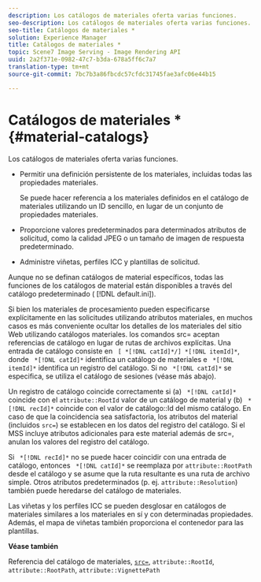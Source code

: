 ```yaml
---
description: Los catálogos de materiales oferta varias funciones.
seo-description: Los catálogos de materiales oferta varias funciones.
seo-title: Catálogos de materiales *
solution: Experience Manager
title: Catálogos de materiales *
topic: Scene7 Image Serving - Image Rendering API
uuid: 2a2f371e-0982-47c7-b3da-678a5ff6c7a7
translation-type: tm+mt
source-git-commit: 7bc7b3a86fbcdc57cfdc31745fae3afc06e44b15

---
```



# Catálogos de materiales *{#material-catalogs}

Los catálogos de materiales oferta varias funciones.

* Permitir una definición persistente de los materiales, incluidas todas las propiedades materiales.

   Se puede hacer referencia a los materiales definidos en el catálogo de materiales utilizando un ID sencillo, en lugar de un conjunto de propiedades materiales.
* Proporcione valores predeterminados para determinados atributos de solicitud, como la calidad JPEG o un tamaño de imagen de respuesta predeterminado.
* Administre viñetas, perfiles ICC y plantillas de solicitud.

Aunque no se definan catálogos de material específicos, todas las funciones de los catálogos de material están disponibles a través del catálogo predeterminado ( [!DNL default.ini]).

Si bien los materiales de procesamiento pueden especificarse explícitamente en las solicitudes utilizando atributos materiales, en muchos casos es más conveniente ocultar los detalles de los materiales del sitio Web utilizando catálogos materiales. los comandos src= aceptan referencias de catálogo en lugar de rutas de archivos explícitas. Una entrada de catálogo consiste en ` [ *[!DNL catId]*/] *[!DNL itemId]*`, donde ` *[!DNL catId]*` identifica un catálogo de materiales e ` *[!DNL itemId]*` identifica un registro del catálogo. Si no ` *[!DNL catId]*` se especifica, se utiliza el catálogo de sesiones (véase más abajo).

Un registro de catálogo coincide correctamente si (a) ` *[!DNL catId]*` coincide con el `attribute::RootId` valor de un catálogo de material y (b) ` *[!DNL recId]*` coincide con el valor de catálogo::Id del mismo catálogo. En caso de que la coincidencia sea satisfactoria, los atributos del material (incluidos `src=`) se establecen en los datos del registro del catálogo. Si el MSS incluye atributos adicionales para este material además de src=, anulan los valores del registro del catálogo.

Si ` *[!DNL recId]*` no se puede hacer coincidir con una entrada de catálogo, entonces ` *[!DNL catId]*` se reemplaza por `attribute::RootPath` desde el catálogo y se asume que la ruta resultante es una ruta de archivo simple. Otros atributos predeterminados (p. ej. `attribute::Resolution`) también puede heredarse del catálogo de materiales.

Las viñetas y los perfiles ICC se pueden desglosar en catálogos de materiales similares a los materiales en sí y con determinadas propiedades. Además, el mapa de viñetas también proporciona el contenedor para las plantillas.

**Véase también**

Referencia del catálogo de materiales, [ `src=`](../../../../../../ir-api/http-protocol/image-rendering-api-ref/c-ir-http-protocol-ref/c-ir-http-protocol-command-reference/r-ir-src.md#reference-62c98abad22149d68d405ed6aaff8272), `attribute::RootId`, `attribute::RootPath`, `attribute::VignettePath`

